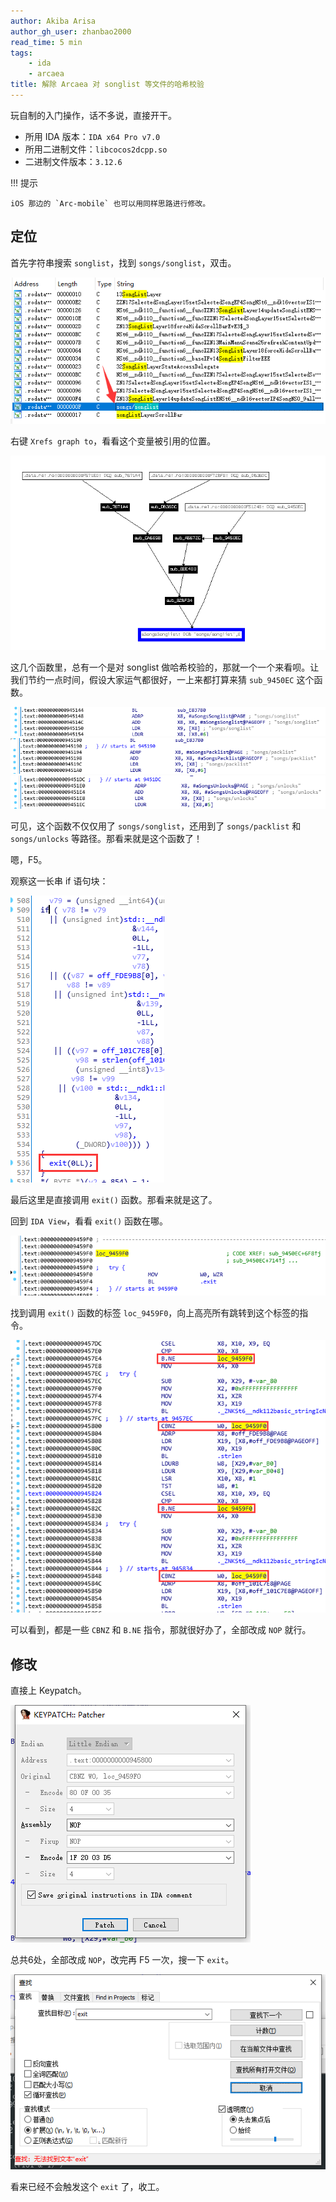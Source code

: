 ```yaml
---
author: Akiba Arisa
author_gh_user: zhanbao2000
read_time: 5 min
tags:
    - ida
    - arcaea
title: 解除 Arcaea 对 songlist 等文件的哈希校验
---
```


玩自制的入门操作，话不多说，直接开干。

 - 所用 IDA 版本：`IDA x64 Pro v7.0`
 - 所用二进制文件：`libcocos2dcpp.so`
 - 二进制文件版本：`3.12.6`

!!! 提示

    iOS 那边的 `Arc-mobile` 也可以用同样思路进行修改。

## 定位

首先字符串搜索 `songlist`，找到 `songs/songlist`，双击。

![string-songlist](images/220414-fk-arcaea-songlist-hash/string-songlist.png)

右键 `Xrefs graph to`，看看这个变量被引用的位置。

![xrefs-songlist](images/220414-fk-arcaea-songlist-hash/songlist-xref.png)

这几个函数里，总有一个是对 songlist 做哈希校验的，那就一个一个来看呗。让我们节约一点时间，假设大家运气都很好，一上来都打算来猜 `sub_9450EC` 这个函数。

![9450EC-songlist](images/220414-fk-arcaea-songlist-hash/9450EC_songlist.png)
![9450EC-packlist](images/220414-fk-arcaea-songlist-hash/9450EC_packlist.png)
![9450EC-unlocks](images/220414-fk-arcaea-songlist-hash/9450EC_unlocks.png)

可见，这个函数不仅仅用了 `songs/songlist`，还用到了 `songs/packlist` 和 `songs/unlocks` 等路径。那看来就是这个函数了！

嗯，F5。

观察这一长串 if 语句块：

![if-exit](images/220414-fk-arcaea-songlist-hash/if-exit.png)

最后这里是直接调用 `exit()` 函数。那看来就是这了。

回到 `IDA View`，看看 `exit()` 函数在哪。

![which-exit](images/220414-fk-arcaea-songlist-hash/loc-9459F0.png)

找到调用 `exit()` 函数的标签 `loc_9459F0`，向上高亮所有跳转到这个标签的指令。

![jump](images/220414-fk-arcaea-songlist-hash/jump.png)

可以看到，都是一些 `CBNZ` 和 `B.NE` 指令，那就很好办了，全部改成 `NOP` 就行。

## 修改

直接上 Keypatch。

![keypatch](images/220414-fk-arcaea-songlist-hash/keypatch.png)

总共6处，全部改成 `NOP`，改完再 F5 一次，搜一下 `exit`。

![no-exit](images/220414-fk-arcaea-songlist-hash/no-exit.png)

看来已经不会触发这个 `exit` 了，收工。
